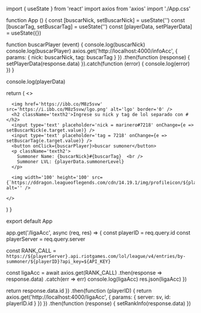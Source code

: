 import { useState } from 'react'
import axios from 'axios'
import './App.css'

function App () {
  const [buscarNick, setBuscarNick] = useState('')
  const [buscarTag, setBuscarTag] = useState('')
  const [playerData, setPlayerData] = useState({})

  function buscarPlayer (event) {
    console.log(buscarNick)
    console.log(buscarPlayer)
    axios.get('http://localhost:4000/infoAcc', { params: { nick: buscarNick, tag: buscarTag } })
      .then(function (response) {
        setPlayerData(response.data)
      }).catch(function (error) {
        console.log(error)
      })
  }

  console.log(playerData)

  return (
    <>

      <img href='https://ibb.co/M8z5svw' src='https://i.ibb.co/M8z5svw/lgo.png' alt='lgo' border='0' />
      <h2 className='texth2'>Ingrese su nick y tag de lol separado con #</h2>
      <input type='text' placeholder='nick = marinero#7218' onChange={e => setBuscarNick(e.target.value)} />
      <input type='text' placeholder='tag = 7218' onChange={e => setBuscarTag(e.target.value)} />
      <button onClick={buscarPlayer}>buscar sumoner</button>
      <p className='texth2'>
        Summoner Name: {buscarNick}#{buscarTag}  <br />
        Summoner LVL: {playerData.summonerLevel}
      </p>

      <img width='100' height='100' src={`https://ddragon.leagueoflegends.com/cdn/14.19.1/img/profileicon/${playerData.profileIconId}.png`} alt='' />

    </>
  )
}

export default App

app.get('/ligaAcc', async (req, res) => {
  const playerID = req.query.id
  const playerServer = req.query.server

  const RANK_CALL = `https://${playerServer}.api.riotgames.com/lol/league/v4/entries/by-summoner/${playerID}?api_key=${API_KEY}`

  const ligaAcc = await axios.get(RANK_CALL)
    .then(response => response.data)
    .catch(err => err)
  console.log(ligaAcc)
  res.json(ligaAcc)
})

return response.data.id
})
.then(function (playerID) {
  return axios.get('http://localhost:4000/ligaAcc', { params: { server: sv, id: playerID.id } })
})
.then(function (response) {
  setRankInfo(response.data)
})